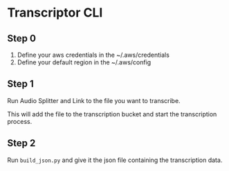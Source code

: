 # Transcriptor CLI
## Step 0
1. Define your aws credentials in the ~/.aws/credentials
2. Define your default region in the ~/.aws/config

## Step 1
Run Audio Splitter and Link to the file you want to transcribe.

This will add the file to the transcription bucket and start the transcription process.

## Step 2
Run `build_json.py` and give it the json file containing the transcription data.

